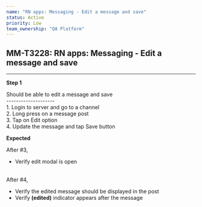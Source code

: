 ```yaml
---
name: "RN apps: Messaging - Edit a message and save"
status: Active
priority: Low
team_ownership: "QA Platform"
---
```


## MM-T3228: RN apps: Messaging - Edit a message and save

---

**Step 1**

Should be able to edit a message and save\
\--------------------\
1\. Login to server and go to a channel\
2\. Long press on a message post\
3\. Tap on Edit option\
4\. Update the message and tap Save button

**Expected**

After #3,

- Verify edit modal is open

\
After #4,

- Verify the edited message should be displayed in the post
- Verify **(edited)** indicator appears after the message

